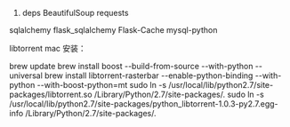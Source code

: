 1. deps
BeautifulSoup
requests

sqlalchemy
flask_sqlalchemy
Flask-Cache
mysql-python

libtorrent
mac 安装：

brew update
brew install boost --build-from-source --with-python --universal
brew install libtorrent-rasterbar --enable-python-binding --with-python --with-boost-python=mt
sudo ln -s /usr/local/lib/python2.7/site-packages/libtorrent.so /Library/Python/2.7/site-packages/.
sudo ln -s /usr/local/lib/python2.7/site-packages/python_libtorrent-1.0.3-py2.7.egg-info /Library/Python/2.7/site-packages/.